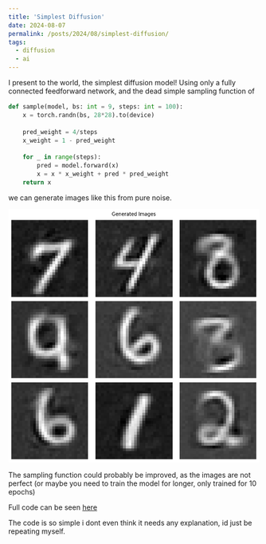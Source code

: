 ```yaml
---
title: 'Simplest Diffusion'
date: 2024-08-07
permalink: /posts/2024/08/simplest-diffusion/
tags:
  - diffusion
  - ai
---
```


I present to the world, the simplest diffusion model!
Using only a fully connected feedforward network, and the dead simple sampling function of

```python
def sample(model, bs: int = 9, steps: int = 100):
    x = torch.randn(bs, 28*28).to(device)

    pred_weight = 4/steps
    x_weight = 1 - pred_weight

    for _ in range(steps):
        pred = model.forward(x)
        x = x * x_weight + pred * pred_weight
    return x
```

we can generate images like this from pure noise.

![generated samples](/images/blog_images/2024-08-07-simplest-diffusion/generated_samples.png)

The sampling function could probably be improved, as the images are not perfect (or maybe you need to train the model for longer, only trained for 10 epochs)

Full code can be seen [here](https://github.com/SwayStar123/simplest_diffusion/)

The code is so simple i dont even think it needs any explanation, id just be repeating myself.


